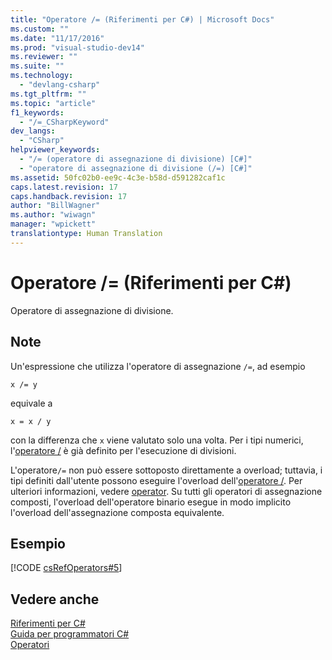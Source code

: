 ```yaml
---
title: "Operatore /= (Riferimenti per C#) | Microsoft Docs"
ms.custom: ""
ms.date: "11/17/2016"
ms.prod: "visual-studio-dev14"
ms.reviewer: ""
ms.suite: ""
ms.technology: 
  - "devlang-csharp"
ms.tgt_pltfrm: ""
ms.topic: "article"
f1_keywords: 
  - "/=_CSharpKeyword"
dev_langs: 
  - "CSharp"
helpviewer_keywords: 
  - "/= (operatore di assegnazione di divisione) [C#]"
  - "operatore di assegnazione di divisione (/=) [C#]"
ms.assetid: 50fc02b0-ee9c-4c3e-b58d-d591282caf1c
caps.latest.revision: 17
caps.handback.revision: 17
author: "BillWagner"
ms.author: "wiwagn"
manager: "wpickett"
translationtype: Human Translation
---
```

# Operatore /= (Riferimenti per C#)
Operatore di assegnazione di divisione.  
  
## Note  
 Un'espressione che utilizza l'operatore di assegnazione `/=`, ad esempio  
  
```  
x /= y  
```  
  
 equivale a  
  
```  
x = x / y  
```  
  
 con la differenza che `x` viene valutato solo una volta.  Per i tipi numerici, l'[operatore \/](../../../csharp/language-reference/operators/division-operator.md) è già definito per l'esecuzione di divisioni.  
  
 L'operatore`/=` non può essere sottoposto direttamente a overload; tuttavia, i tipi definiti dall'utente possono eseguire l'overload dell'[operatore \/](../../../csharp/language-reference/operators/division-operator.md). Per ulteriori informazioni, vedere [operator](../../../csharp/language-reference/keywords/operator.md).  Su tutti gli operatori di assegnazione composti, l'overload dell'operatore binario esegue in modo implicito l'overload dell'assegnazione composta equivalente.  
  
## Esempio  
 [!CODE [csRefOperators#5](../CodeSnippet/VS_Snippets_VBCSharp/csrefOperators#5)]  
  
## Vedere anche  
 [Riferimenti per C\#](../../../csharp/language-reference/index.md)   
 [Guida per programmatori C\#](../../../csharp/programming-guide/index.md)   
 [Operatori](../../../csharp/language-reference/operators/index.md)